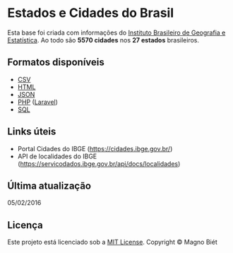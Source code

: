 # Estados e Cidades do Brasil

Esta base foi criada com informações do [Instituto Brasileiro de Geografia e Estatística](http://www.cidades.ibge.gov.br/). Ao todo são **5570 cidades** nos **27 estados** brasileiros.

## Formatos disponíveis

- [CSV](https://github.com/magnobiet/states-cities-brazil/tree/master/CSV)
- [HTML](https://github.com/magnobiet/states-cities-brazil/tree/master/HTML)
- [JSON](https://github.com/magnobiet/states-cities-brazil/tree/master/JSON)
- [PHP](https://github.com/magnobiet/states-cities-brazil/tree/master/PHP) ([Laravel](https://github.com/magnobiet/laravel-states-cities-brazil))
- [SQL](https://github.com/magnobiet/states-cities-brazil/tree/master/SQL)

## Links úteis

- Portal Cidades do IBGE (https://cidades.ibge.gov.br/)
- API de localidades do IBGE (https://servicodados.ibge.gov.br/api/docs/localidades)

## Última atualização
05/02/2016

## Licença

Este projeto está licenciado sob a [MIT License](http://magno.mit-license.org/2014). Copyright © Magno Biét
